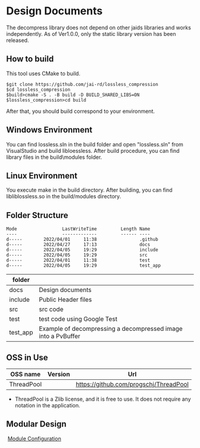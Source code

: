 # Design Documents
The decompress library does not depend on other jaids libraries and works independently. As of Ver1.0.0, only the static library version has been released.

## How to build

This tool uses CMake to build.

```
$git clone https://github.com/jai-rd/lossless_compression
$cd lossless_compression
$build>cmake -S . -B build -D BUILD_SHARED_LIBS=ON
$lossless_compression>cd build
```
After that, you should build correspond to your environment.
## Windows Environment
You can find lossless.sln in the build folder and open "lossless.sln" from VisualStudio and build libloessless.
After build procedure, you can find library files in the build\modules folder.
## Linux Environment
You execute make in the build directory. After building, you can find libliblossless.so in the build/modules directory.

## Folder Structure

```
Mode                 LastWriteTime         Length Name
----                 -------------         ------ ----
d-----        2022/04/01     11:38                .github
d-----        2022/04/27     17:13                docs
d-----        2022/04/05     19:29                include
d-----        2022/04/05     19:29                src
d-----        2022/04/01     11:38                test
d-----        2022/04/05     19:29                test_app
```

| folder   |                                |
| -------- | ------------------------------ |
| docs     | Design documents         |
| include  | Public Header files           |
| src      | src code                       |
| test     | test code using Google Test |
| test_app | Example of decompressing a decompressed image into a PvBuffer  |

## OSS in Use

| OSS name   | Version | Url                                    |
| ---------- | ------- | -------------------------------------- |
| ThreadPool |         | https://github.com/progschj/ThreadPool |

* ThreadPool is a Zlib license, and it is free to use. It does not require any notation in the application.

## Modular Design

​	[Module Configuration](design.md)

